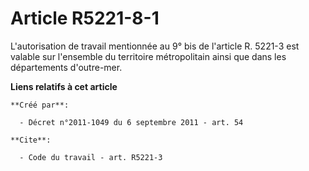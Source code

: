# Article R5221-8-1

L'autorisation de travail mentionnée au 9° bis de l'article R. 5221-3 est valable sur l'ensemble du territoire métropolitain
ainsi que dans les départements d'outre-mer.

**Liens relatifs à cet article**

	**Créé par**:

	  - Décret n°2011-1049 du 6 septembre 2011 - art. 54

	**Cite**:

	  - Code du travail - art. R5221-3

